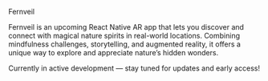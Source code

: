 Fernveil

Fernveil is an upcoming React Native AR app that lets you discover and connect with magical nature spirits in real-world locations. Combining mindfulness challenges, storytelling, and augmented reality, it offers a unique way to explore and appreciate nature’s hidden wonders.

Currently in active development — stay tuned for updates and early access!
